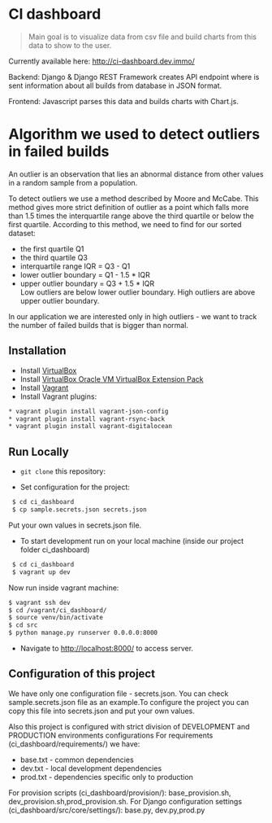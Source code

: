 # CI dashboard
> Main goal is to visualize data from csv file and build charts from this data to show to the user.

Currently available here: http://ci-dashboard.dev.immo/

Backend: Django & Django REST Framework creates API endpoint where is sent information about all builds from database in JSON format.

Frontend: Javascript parses this data and builds charts with Chart.js.


# Algorithm we used to detect outliers in failed builds
An outlier is an observation that lies an abnormal distance from other values in a random sample from a population. 

To detect outliers we use a method described by Moore and McCabe.
This method gives more strict definition of outlier as a point which falls more than 1.5 times the interquartile range above the third quartile or below the first quartile.
According to this method, we need to find for our sorted dataset:
- the first quartile         Q1
- the third quartile         Q3
- interquartile range        IQR = Q3 - Q1
- lower outlier boundary     = Q1 - 1.5 * IQR      
- upper outlier boundary     = Q3 + 1.5 * IQR       
  Low outliers are below lower outlier boundary.
  High outliers are above upper outlier boundary.

In our application we are interested only in high outliers - we want to track the number of failed builds that is bigger than normal.


## Installation

 * Install [VirtualBox](https://www.virtualbox.org/wiki/Downloads)
 * Install [VirtualBox Oracle VM VirtualBox Extension Pack](https://www.virtualbox.org/wiki/Downloads)
 * Install [Vagrant](https://www.vagrantup.com/downloads.html)
 * Install Vagrant plugins:
 ```sh
 * vagrant plugin install vagrant-json-config
 * vagrant plugin install vagrant-rsync-back
 * vagrant plugin install vagrant-digitalocean
```

## Run Locally

* `git clone` this repository:

* Set configuration for the project:
```bash
 $ cd ci_dashboard
 $ cp sample.secrets.json secrets.json
```
Put your own values in secrets.json file. 

* To start development run on your local machine
(inside our project folder ci_dashboard)
```bash
 $ cd ci_dashboard
 $ vagrant up dev
  ```
  Now run inside vagrant machine:
 ```bash
 $ vagrant ssh dev
 $ cd /vagrant/ci_dashboard/
 $ source venv/bin/activate
 $ cd src
 $ python manage.py runserver 0.0.0.0:8000
 ```
 * Navigate to [http://localhost:8000/](http://localhost:8888/) to access server.
 
 ## Configuration of this project
 We have only one configuration file - secrets.json.
 You can check sample.secrets.json file as an example.To configure the project you can copy this file into secrets.json and put your own values.

Also this project is configured with strict division of DEVELOPMENT and PRODUCTION environments configurations
For requirements (ci_dashboard/requirements/) we have:
- base.txt  - common dependencies
- dev.txt   - local development dependencies
- prod.txt  - dependencies specific only to production

For provision scripts (ci_dashboard/provision/):
base_provision.sh, dev_provision.sh,prod_provision.sh.
For Django configuration settings (ci_dashboard/src/core/settings/):
base.py, dev.py,prod.py

